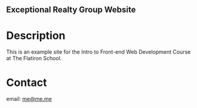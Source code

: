 Exceptional Realty Group Website
---

# Description

This is an example site for the Intro to Front-end Web Development Course at The Flatiron School.

# Contact

email: me@me.me
